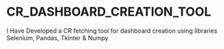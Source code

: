 # CR_DASHBOARD_CREATION_TOOL
I Have Developed a CR fetching tool for dashboard creation using libraries Selenium, Pandas, Tkinter &amp; Numpy
